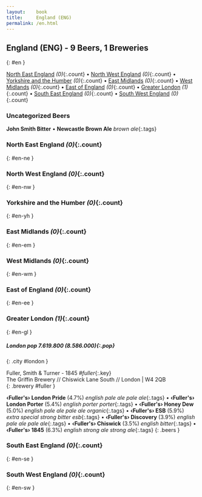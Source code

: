 ```yaml
---
layout:    book
title:     England (ENG)
permalink: /en.html
---
```


## England (ENG) - 9 Beers, 1 Breweries
{: #en }


[North East England](#en-ne) _(0)_{:.count} • [North West England](#en-nw) _(0)_{:.count} • [Yorkshire and the Humber](#en-yh) _(0)_{:.count} • [East Midlands](#en-em) _(0)_{:.count} • [West Midlands](#en-wm) _(0)_{:.count} • [East of England](#en-ee) _(0)_{:.count} • [Greater London](#en-gl) _(1)_{:.count} • [South East England](#en-se) _(0)_{:.count} • [South West England](#en-sw) _(0)_{:.count}

### Uncategorized Beers

**John Smith Bitter**    • 
**Newcastle Brown Ale**  _brown ale_{:.tags} 




### North East England _(0)_{:.count}
{: #en-ne }




<div class='columns2' markdown='1'>


</div>





### North West England _(0)_{:.count}
{: #en-nw }




<div class='columns2' markdown='1'>


</div>





### Yorkshire and the Humber _(0)_{:.count}
{: #en-yh }




<div class='columns2' markdown='1'>


</div>





### East Midlands _(0)_{:.count}
{: #en-em }




<div class='columns2' markdown='1'>


</div>





### West Midlands _(0)_{:.count}
{: #en-wm }




<div class='columns2' markdown='1'>


</div>





### East of England _(0)_{:.count}
{: #en-ee }




<div class='columns2' markdown='1'>


</div>





### Greater London _(1)_{:.count}
{: #en-gl }




<div class='columns2' markdown='1'>


##### London   _pop 7.619.800 (8.586.000)_{:.pop}
{: .city #london }



 Fuller, Smith & Turner  - 1845   _#fuller_{:.key} <br>
The Griffin Brewery // Chiswick Lane South // London | W4 2QB  <br>
{: .brewery #fuller }

**‹Fuller's› London Pride** (4.7%) _english pale ale pale ale_{:.tags}  • 
**‹Fuller's› London Porter** (5.4%) _english porter porter_{:.tags}  • 
**‹Fuller's› Honey Dew** (5.0%) _english pale ale pale ale organic_{:.tags}  • 
**‹Fuller's› ESB** (5.9%) _extra special strong bitter esb_{:.tags}  • 
**‹Fuller's› Discovery** (3.9%) _english pale ale pale ale_{:.tags}  • 
**‹Fuller's› Chiswick** (3.5%) _english bitter_{:.tags}  • 
**‹Fuller's› 1845** (6.3%) _english strong ale strong ale_{:.tags} 
{: .beers }

</div>





### South East England _(0)_{:.count}
{: #en-se }




<div class='columns2' markdown='1'>


</div>





### South West England _(0)_{:.count}
{: #en-sw }




<div class='columns2' markdown='1'>


</div>




 
